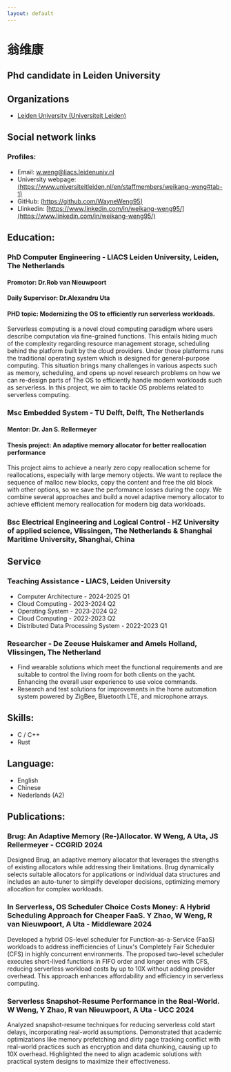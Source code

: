 ```yaml
---
layout: default
---
```


# 翁维康

## Phd candidate in Leiden University

## Organizations
  - [Leiden University (Universiteit Leiden)](https://www.universiteitleiden.nl/en)

## Social network links
### Profiles:
  - Email: w.weng@liacs.leidenuniv.nl
  - University webpage: [(https://www.universiteitleiden.nl/en/staffmembers/weikang-weng#tab-1)](https://www.universiteitleiden.nl/en/staffmembers/weikang-weng#tab-1)
  - GitHub: [(https://github.com/WayneWeng95)](https://github.com/WayneWeng95)
  - Llinkedin: [https://www.linkedin.com/in/weikang-weng95/](https://www.linkedin.com/in/weikang-weng95/)

## Education:
### PhD Computer Engineering - LIACS Leiden University, Leiden, The Netherlands
#### Promotor: Dr.Rob van Nieuwpoort  
#### Daily Supervisor: Dr.Alexandru Uta
#### PHD topic: Modernizing the OS to efficiently run serverless workloads.

Serverless computing is a novel cloud computing paradigm where users describe computation via fine-grained functions. This entails hiding much of the complexity regarding resource management storage, scheduling behind the platform built by the cloud providers. Under those platforms runs the traditional operating system which is designed for general-purpose computing. This situation brings many challenges in various aspects such as memory, scheduling, and opens up novel research problems on how we can re-design parts of The OS to efficiently handle modern workloads such as serverless. In this project, we aim to tackle OS problems related to serverless computing.

### Msc Embedded System - TU Delft, Delft, The Netherlands
#### Mentor: Dr. Jan S. Rellermeyer
#### Thesis project: An adaptive memory allocator for better reallocation performance

This project aims to achieve a nearly zero copy reallocation scheme for reallocations, especially with large memory objects. We want to replace the sequence of malloc new blocks, copy the content and free the old block with other options, so we save the performance losses during the copy. We combine several approaches and build a novel adaptive memory allocator to achieve efficient memory reallocation for modern big data workloads. 


### Bsc Electrical Engineering and Logical Control - HZ University of applied science, Vlissingen, The Netherlands & Shanghai Maritime University, Shanghai, China

## Service
### Teaching Assistance - LIACS, Leiden University
- Computer Architecture - 2024-2025 Q1
- Cloud Computing - 2023-2024 Q2
- Operating System - 2023-2024 Q2
- Cloud Computing - 2022-2023 Q2
- Distributed Data Processing System - 2022-2023 Q1

### Researcher - De Zeeuse Huiskamer and Amels Holland, Vlissingen, The Netherland 
- Find wearable solutions which meet the functional requirements and are suitable to control the living room for both clients on the yacht. Enhancing the overall user experience to use voice commands.  
- Research and test solutions for improvements in the home automation system powered by ZigBee, Bluetooth LTE, and microphone arrays. 

## Skills:
- C / C++
- Rust

## Language:
- English
- Chinese
- Nederlands (A2)

## Publications:
### Brug: An Adaptive Memory (Re-)Allocator. W Weng, A Uta, JS Rellermeyer - CCGRID 2024
Designed Brug, an adaptive memory allocator that leverages the strengths of existing allocators while addressing their limitations. Brug dynamically selects suitable allocators for applications or individual data structures and includes an auto-tuner to simplify developer decisions, optimizing memory allocation for complex workloads.

### In Serverless, OS Scheduler Choice Costs Money: A Hybrid Scheduling Approach for Cheaper FaaS. Y Zhao, W Weng, R van Nieuwpoort, A Uta - Middleware 2024
Developed a hybrid OS-level scheduler for Function-as-a-Service (FaaS) workloads to address inefficiencies of Linux's Completely Fair Scheduler (CFS) in highly concurrent environments. The proposed two-level scheduler executes short-lived functions in FIFO order and longer ones with CFS, reducing serverless workload costs by up to 10X without adding provider overhead. This approach enhances affordability and efficiency in serverless computing.

### Serverless Snapshot-Resume Performance in the Real-World. W Weng, Y Zhao, R van Nieuwpoort, A Uta - UCC 2024
Analyzed snapshot-resume techniques for reducing serverless cold start delays, incorporating real-world assumptions. Demonstrated that academic optimizations like memory prefetching and dirty page tracking conflict with real-world practices such as encryption and data chunking, causing up to 10X overhead. Highlighted the need to align academic solutions with practical system designs to maximize their effectiveness.
